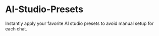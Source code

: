# AI-Studio-Presets
Instantly apply your favorite AI studio presets to avoid manual setup for each chat.
